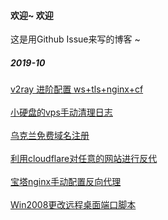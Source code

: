 #### 欢迎~ 欢迎

这是用Github Issue来写的博客 ~

##### 2019-10
[v2ray 进阶配置 ws+tls+nginx+cf](https://github.com/dalaolala/myblog/issues/1)<br><br>
[小硬盘的vps手动清理日志](https://github.com/dalaolala/myblog/issues/2)<br><br>
[乌克兰免费域名注册](https://github.com/dalaolala/myblog/issues/3)<br><br>
[利用cloudflare对任意的网站进行反代](https://github.com/dalaolala/myblog/issues/4)<br><br>
[宝塔nginx手动配置反向代理](https://github.com/dalaolala/myblog/issues/5)<br><br>
[Win2008更改远程桌面端口脚本](https://github.com/dalaolala/myblog/issues/6)




